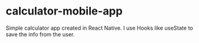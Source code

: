 # calculator-mobile-app

Simple calculator app created in React Native.
I use Hooks like useState to save the info from the user.
